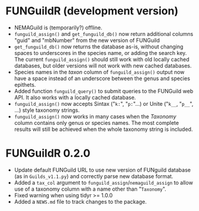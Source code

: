 # FUNGuildR (development version)

* NEMAGuild is (temporarily?) offline.
* `funguild_assign()` and `get_funguild_db()` now return additional columns
  "guid" and "mbNumber" from the new version of FUNGuild
* `get_funguild_db()` now returns the database as-is, without changing spaces to
  underscores in the species name, or adding the search key. The current
  `funguild_assign()` should still work with old locally cached databases, but
  older versions will not work with new cached databases.
* Species names in the *taxon* column of `funguild_assign()` output now have a
  space instead of an underscore between the genus and species epithets.
* Added function `funguild_query()` to submit queries to the FUNGuild web API.
  It also works with a locally cached database.
* `funguild_assign()` now accepts Sintax ("`k:`", "`p:`"...) or Unite ("`k__`,
  "`p__`", ...) style taxonomy strings.
* `funguild_assign()` now works in many cases when the *Taxonomy* column
  contains only genus or species names. The most complete results will still be 
  achieved when the whole taxonomy string is included.

# FUNGuildR 0.2.0

* Update default FUNGuild URL to use new version of FUNguild database (as
  in `Guilds_v1.1.py`) and correctly parse new database format.
* Added a `tax_col` argument to `funguild_assign`/`nemaguild_assign` to allow
  use of a taxonomy column with a name other than "`Taxonomy`".
* Fixed warning when using tidyr >= 1.0.0
* Added a `NEWS.md` file to track changes to the package.
